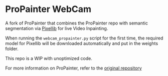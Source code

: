 # ProPainter WebCam
A fork of ProPainter that combines the ProPainter repo with semantic segmentation via [Pixellib](https://github.com/ayoolaolafenwa/PixelLib) for live Video Inpainting.

When running the `webcam_propainter.py` script for the first time, the required model for Pixellib will be downloaded automatically and put in the weights folder.

This repo is a WIP with unoptimized code. 


For more information on ProPainter, refer to the [original repository](https://github.com/sczhou/ProPainter)